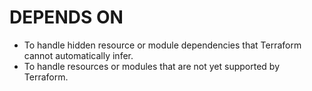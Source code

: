 # DEPENDS ON
- To handle hidden resource or module dependencies that Terraform cannot automatically infer.
- To handle resources or modules that are not yet supported by Terraform.
